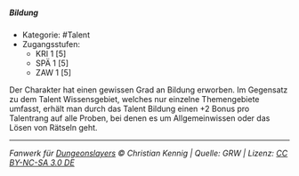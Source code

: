 <!---
Dies ist ein Fanwerk für DUNGEONSLAYERS © von Christian Kennig

Quellen:      [Dungeonslayers Grundregelwerk](https://dungeonslayers.net/download/Dungeonslayers4.pdf)
              [Talentbeschreibungen](https://www.f-space.de/ds4/tools-talentcards.html)
License:      [CC-BY-NC-SA 4.0](https://creativecommons.org/licenses/by-nc-sa/4.0/deed.de)
Richtlinien:  [Fanwerkrichtlinien](https://www.dungeonslayers.net/fanwerk-richtlinien/)
Autor:        Zauberlehrling
-->

##### Bildung

- Kategorie: #Talent
- Zugangsstufen:
  - KRI 1 [5]
  - SPÄ 1 [5]
  - ZAW 1 [5]

Der Charakter hat einen gewissen Grad an Bildung erworben. Im Gegensatz zu dem Talent Wissensgebiet, welches nur einzelne Themengebiete umfasst, erhält man durch das Talent Bildung einen +2 Bonus pro Talentrang auf alle Proben, bei denen es um Allgemeinwissen oder das Lösen von Rätseln geht.

---

_Fanwerk für [Dungeonslayers](https://www.dungeonslayers.net/) © Christian Kennig | Quelle: GRW | Lizenz: [CC BY-NC-SA 3.0 DE](https://creativecommons.org/licenses/by-nc-sa/3.0/de/)_
